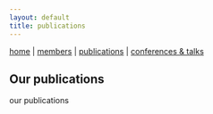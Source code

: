 ```yaml
---
layout: default
title: publications
---
```


[home](index.md) | [members](members.md) | [publications](publications.md) | [conferences & talks](conf_talks.md)

## Our publications

our publications
